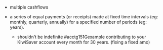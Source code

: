- multiple cashflows

- a series of equal payments (or receipts) made at fixed time intervals (eg: monthly, quarterly, annually) for a specified number of periods (eg: years).
	- shouldn't be indefinite
#acctg151Gexample contributing to your KiwiSaver account every month for 30 years. (fixing a fixed amo)
